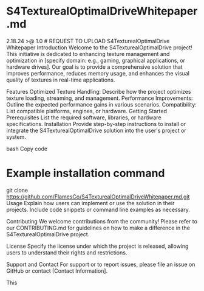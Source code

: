 # S4TexturealOptimalDriveWhitepaper.md
2.18.24 >@ 1.0 # REQUEST TO UPLOAD
S4TexturealOptimalDrive Whitepaper
Introduction
Welcome to the S4TexturealOptimalDrive project! This initiative is dedicated to enhancing texture management and optimization in [specify domain: e.g., gaming, graphical applications, or hardware drives]. Our goal is to provide a comprehensive solution that improves performance, reduces memory usage, and enhances the visual quality of textures in real-time applications.

Features
Optimized Texture Handling: Describe how the project optimizes texture loading, streaming, and management.
Performance Improvements: Outline the expected performance gains in various scenarios.
Compatibility: List compatible platforms, engines, or hardware.
Getting Started
Prerequisites
List the required software, libraries, or hardware specifications.
Installation
Provide step-by-step instructions to install or integrate the S4TexturealOptimalDrive solution into the user's project or system.

bash
Copy code
# Example installation command
git clone https://github.com/FlamesCo/S4TexturealOptimalDriveWhitepaper.md.git
Usage
Explain how users can implement or use the solution in their projects. Include code snippets or command line examples as necessary.

Contributing
We welcome contributions from the community! Please refer to our CONTRIBUTING.md for guidelines on how to make a difference in the S4TexturealOptimalDrive project.

License
Specify the license under which the project is released, allowing users to understand their rights and restrictions.

Support and Contact
For support or to report issues, please file an issue on GitHub or contact [Contact Information].

This
